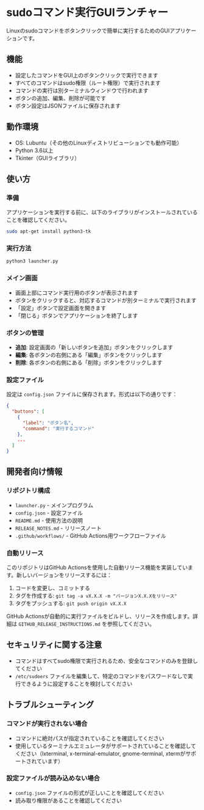 # sudoコマンド実行GUIランチャー

Linuxのsudoコマンドをボタンクリックで簡単に実行するためのGUIアプリケーションです。

## 機能

- 設定したコマンドをGUI上のボタンクリックで実行できます
- すべてのコマンドはsudo権限（ルート権限）で実行されます
- コマンドの実行は別ターミナルウィンドウで行われます
- ボタンの追加、編集、削除が可能です
- ボタン設定はJSONファイルに保存されます

## 動作環境

- OS: Lubuntu（その他のLinuxディストリビューションでも動作可能）
- Python 3.6以上
- Tkinter（GUIライブラリ）

## 使い方

### 準備

アプリケーションを実行する前に、以下のライブラリがインストールされていることを確認してください。

```bash
sudo apt-get install python3-tk
```

### 実行方法

```bash
python3 launcher.py
```

### メイン画面

- 画面上部にコマンド実行用のボタンが表示されます
- ボタンをクリックすると、対応するコマンドが別ターミナルで実行されます
- 「設定」ボタンで設定画面を開きます
- 「閉じる」ボタンでアプリケーションを終了します

### ボタンの管理

- **追加**: 設定画面の「新しいボタンを追加」ボタンをクリックします
- **編集**: 各ボタンの右側にある「編集」ボタンをクリックします
- **削除**: 各ボタンの右側にある「削除」ボタンをクリックします

### 設定ファイル

設定は `config.json` ファイルに保存されます。形式は以下の通りです：

```json
{
  "buttons": [
    {
      "label": "ボタン名",
      "command": "実行するコマンド"
    },
    ...
  ]
}
```

## 開発者向け情報

### リポジトリ構成

- `launcher.py` - メインプログラム
- `config.json` - 設定ファイル
- `README.md` - 使用方法の説明
- `RELEASE_NOTES.md` - リリースノート
- `.github/workflows/` - GitHub Actions用ワークフローファイル

### 自動リリース

このリポジトリはGitHub Actionsを使用した自動リリース機能を実装しています。新しいバージョンをリリースするには：

1. コードを変更し、コミットする
2. タグを作成する: `git tag -a vX.X.X -m "バージョンX.X.Xをリリース"`
3. タグをプッシュする: `git push origin vX.X.X`

GitHub Actionsが自動的に実行ファイルをビルドし、リリースを作成します。詳細は `GITHUB_RELEASE_INSTRUCTIONS.md` を参照してください。

## セキュリティに関する注意

- コマンドはすべてsudo権限で実行されるため、安全なコマンドのみを登録してください
- `/etc/sudoers` ファイルを編集して、特定のコマンドをパスワードなしで実行できるように設定することを検討してください

## トラブルシューティング

### コマンドが実行されない場合

- コマンドに絶対パスが指定されていることを確認してください
- 使用しているターミナルエミュレータがサポートされていることを確認してください（lxterminal, x-terminal-emulator, gnome-terminal, xtermがサポートされています）

### 設定ファイルが読み込めない場合

- `config.json` ファイルの形式が正しいことを確認してください
- 読み取り権限があることを確認してください 